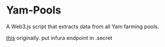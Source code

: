 # Yam-Pools
A Web3.js script that extracts data from all Yam farming pools.

[this](https://github.com/Brad-Behrens/Yam-Pools) originally. put infura endpoint in .secret